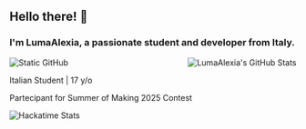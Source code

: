 ## Hello there! 👋

### I'm LumaAlexia, a passionate student and developer from Italy.

<div>
    <img align='right' src="https://github-readme-stats.vercel.app/api?username=LumaAlexia&show_icons=true&title_color=783c00&text_color=af552e&icon_color=783c00&bg_color=f8efd4&cache_seconds=2300" alt="LumaAlexia's GitHub Stats">
    <img src="https://img.shields.io/static/v1?label=Overview&message=LumaAlexia&color=f8efd4&style=for-the-badge&logo=GitHub" alt="Static GitHub">
</div>

<p>Italian Student | 17 y/o</p>
<p>Partecipant for Summer of Making 2025 Contest</p>

<img align='center' src='https://github-readme-stats.hackclub.dev/api/wakatime?username=11228&api_domain=hackatime.hackclub.com&theme=gruvbox_light&custom_title=Hackatime+Stats&layout=compact&cache_seconds=0&langs_count=8' alt='Hackatime Stats'>
